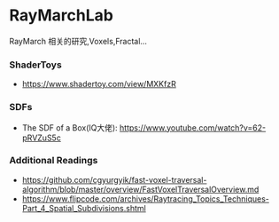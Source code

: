 # RayMarchLab

RayMarch 相关的研究,Voxels,Fractal...

### ShaderToys
* https://www.shadertoy.com/view/MXKfzR

### SDFs
* The SDF of a Box(IQ大佬): https://www.youtube.com/watch?v=62-pRVZuS5c


### Additional Readings
* https://github.com/cgyurgyik/fast-voxel-traversal-algorithm/blob/master/overview/FastVoxelTraversalOverview.md
* https://www.flipcode.com/archives/Raytracing_Topics_Techniques-Part_4_Spatial_Subdivisions.shtml
